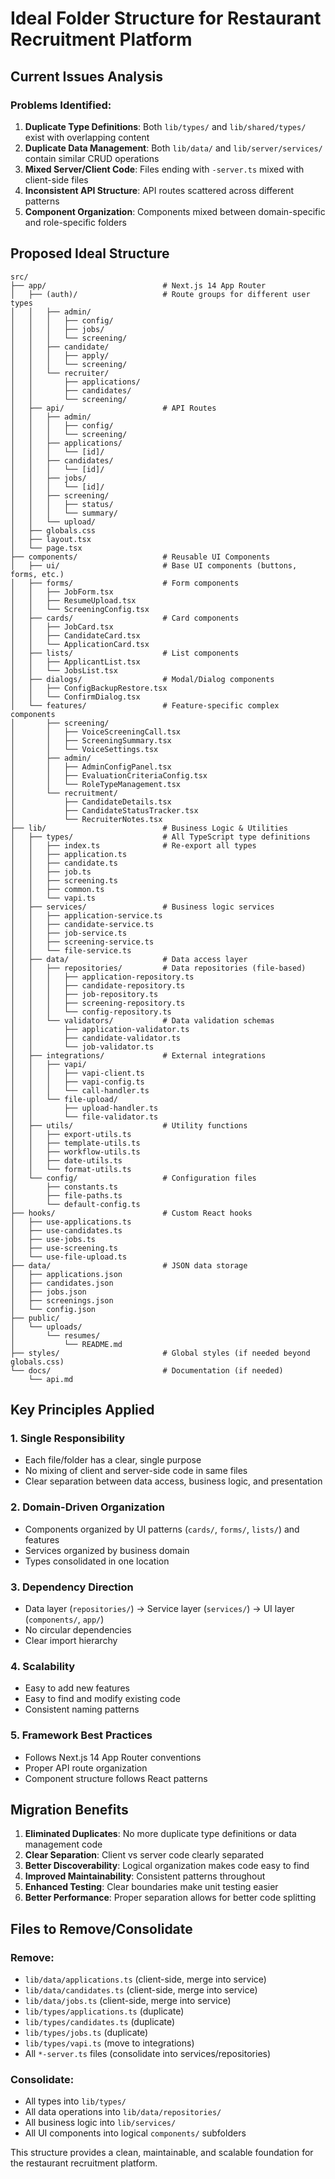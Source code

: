 # Ideal Folder Structure for Restaurant Recruitment Platform

## Current Issues Analysis

### Problems Identified:
1. **Duplicate Type Definitions**: Both `lib/types/` and `lib/shared/types/` exist with overlapping content
2. **Duplicate Data Management**: Both `lib/data/` and `lib/server/services/` contain similar CRUD operations
3. **Mixed Server/Client Code**: Files ending with `-server.ts` mixed with client-side files
4. **Inconsistent API Structure**: API routes scattered across different patterns
5. **Component Organization**: Components mixed between domain-specific and role-specific folders

## Proposed Ideal Structure

```
src/
├── app/                          # Next.js 14 App Router
│   ├── (auth)/                   # Route groups for different user types
│   │   ├── admin/
│   │   │   ├── config/
│   │   │   ├── jobs/
│   │   │   └── screening/
│   │   ├── candidate/
│   │   │   ├── apply/
│   │   │   └── screening/
│   │   └── recruiter/
│   │       ├── applications/
│   │       ├── candidates/
│   │       └── screening/
│   ├── api/                      # API Routes
│   │   ├── admin/
│   │   │   ├── config/
│   │   │   └── screening/
│   │   ├── applications/
│   │   │   └── [id]/
│   │   ├── candidates/
│   │   │   └── [id]/
│   │   ├── jobs/
│   │   │   └── [id]/
│   │   ├── screening/
│   │   │   ├── status/
│   │   │   └── summary/
│   │   └── upload/
│   ├── globals.css
│   ├── layout.tsx
│   └── page.tsx
├── components/                   # Reusable UI Components
│   ├── ui/                       # Base UI components (buttons, forms, etc.)
│   ├── forms/                    # Form components
│   │   ├── JobForm.tsx
│   │   ├── ResumeUpload.tsx
│   │   └── ScreeningConfig.tsx
│   ├── cards/                    # Card components
│   │   ├── JobCard.tsx
│   │   ├── CandidateCard.tsx
│   │   └── ApplicationCard.tsx
│   ├── lists/                    # List components
│   │   ├── ApplicantList.tsx
│   │   └── JobsList.tsx
│   ├── dialogs/                  # Modal/Dialog components
│   │   ├── ConfigBackupRestore.tsx
│   │   └── ConfirmDialog.tsx
│   └── features/                 # Feature-specific complex components
│       ├── screening/
│       │   ├── VoiceScreeningCall.tsx
│       │   ├── ScreeningSummary.tsx
│       │   └── VoiceSettings.tsx
│       ├── admin/
│       │   ├── AdminConfigPanel.tsx
│       │   ├── EvaluationCriteriaConfig.tsx
│       │   └── RoleTypeManagement.tsx
│       └── recruitment/
│           ├── CandidateDetails.tsx
│           ├── CandidateStatusTracker.tsx
│           └── RecruiterNotes.tsx
├── lib/                          # Business Logic & Utilities
│   ├── types/                    # All TypeScript type definitions
│   │   ├── index.ts              # Re-export all types
│   │   ├── application.ts
│   │   ├── candidate.ts
│   │   ├── job.ts
│   │   ├── screening.ts
│   │   ├── common.ts
│   │   └── vapi.ts
│   ├── services/                 # Business logic services
│   │   ├── application-service.ts
│   │   ├── candidate-service.ts
│   │   ├── job-service.ts
│   │   ├── screening-service.ts
│   │   └── file-service.ts
│   ├── data/                     # Data access layer
│   │   ├── repositories/         # Data repositories (file-based)
│   │   │   ├── application-repository.ts
│   │   │   ├── candidate-repository.ts
│   │   │   ├── job-repository.ts
│   │   │   ├── screening-repository.ts
│   │   │   └── config-repository.ts
│   │   └── validators/           # Data validation schemas
│   │       ├── application-validator.ts
│   │       ├── candidate-validator.ts
│   │       └── job-validator.ts
│   ├── integrations/             # External integrations
│   │   ├── vapi/
│   │   │   ├── vapi-client.ts
│   │   │   ├── vapi-config.ts
│   │   │   └── call-handler.ts
│   │   └── file-upload/
│   │       ├── upload-handler.ts
│   │       └── file-validator.ts
│   ├── utils/                    # Utility functions
│   │   ├── export-utils.ts
│   │   ├── template-utils.ts
│   │   ├── workflow-utils.ts
│   │   ├── date-utils.ts
│   │   └── format-utils.ts
│   └── config/                   # Configuration files
│       ├── constants.ts
│       ├── file-paths.ts
│       └── default-config.ts
├── hooks/                        # Custom React hooks
│   ├── use-applications.ts
│   ├── use-candidates.ts
│   ├── use-jobs.ts
│   ├── use-screening.ts
│   └── use-file-upload.ts
├── data/                         # JSON data storage
│   ├── applications.json
│   ├── candidates.json
│   ├── jobs.json
│   ├── screenings.json
│   └── config.json
├── public/
│   └── uploads/
│       └── resumes/
│           └── README.md
├── styles/                       # Global styles (if needed beyond globals.css)
└── docs/                         # Documentation (if needed)
    └── api.md
```

## Key Principles Applied

### 1. Single Responsibility
- Each file/folder has a clear, single purpose
- No mixing of client and server-side code in same files
- Clear separation between data access, business logic, and presentation

### 2. Domain-Driven Organization
- Components organized by UI patterns (`cards/`, `forms/`, `lists/`) and features
- Services organized by business domain
- Types consolidated in one location

### 3. Dependency Direction
- Data layer (`repositories/`) → Service layer (`services/`) → UI layer (`components/`, `app/`)
- No circular dependencies
- Clear import hierarchy

### 4. Scalability
- Easy to add new features
- Easy to find and modify existing code
- Consistent naming patterns

### 5. Framework Best Practices
- Follows Next.js 14 App Router conventions
- Proper API route organization
- Component structure follows React patterns

## Migration Benefits

1. **Eliminated Duplicates**: No more duplicate type definitions or data management code
2. **Clear Separation**: Client vs server code clearly separated
3. **Better Discoverability**: Logical organization makes code easy to find
4. **Improved Maintainability**: Consistent patterns throughout
5. **Enhanced Testing**: Clear boundaries make unit testing easier
6. **Better Performance**: Proper separation allows for better code splitting

## Files to Remove/Consolidate

### Remove:
- `lib/data/applications.ts` (client-side, merge into service)
- `lib/data/candidates.ts` (client-side, merge into service)
- `lib/data/jobs.ts` (client-side, merge into service)
- `lib/types/applications.ts` (duplicate)
- `lib/types/candidates.ts` (duplicate)
- `lib/types/jobs.ts` (duplicate)
- `lib/types/vapi.ts` (move to integrations)
- All `*-server.ts` files (consolidate into services/repositories)

### Consolidate:
- All types into `lib/types/`
- All data operations into `lib/data/repositories/`
- All business logic into `lib/services/`
- All UI components into logical `components/` subfolders

This structure provides a clean, maintainable, and scalable foundation for the restaurant recruitment platform.
